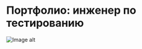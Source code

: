 # Портфолио: инженер по тестированию
![Image alt](https://github.com/GrigorievaT/Portfolio/raw/main/README.md/image.png)
